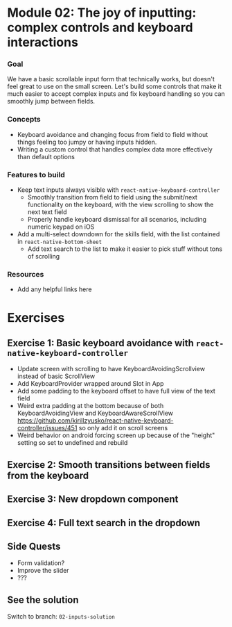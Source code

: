 # Module 02: The joy of inputting: complex controls and keyboard interactions

### Goal

We have a basic scrollable input form that technically works, but doesn't feel great to use on the small screen. Let's build some controls that make it much easier to accept complex inputs and fix keyboard handling so you can smoothly jump between fields.

### Concepts

- Keyboard avoidance and changing focus from field to field without things feeling too jumpy or having inputs hidden.
- Writing a custom control that handles complex data more effectively than default options

<!--
Thoughts:
- In terms of how the data itself is stored, the form doesn't really need a submit button, but providing one could help frame future exercise... e.g., validation UX and accessibility.

Maybe we could still save/persist the data instantly in MST, but the Submit button is to simulate saving to a server, so it triggers validation?

- Now I'm wondering more if it would be better if the initial template used a picker that's not well suited to the task, like https://github.com/react-native-picker
(doesn't support multiselect, doesn't really work well with large lists).

- If we have extra time, maybe over form validation, we could do something with swapping a control? The toggle or the slider. Depends if form validation plays into the accessibility timebox. Though, the number of prospective exercises already feels like plenty.

- Wondering if it would be better to do the keyboard handling section before the bottom sheet selection, since it's something that makes the whole form feel better right away? Also gets native build stuff out of the way. (assuming we don't include all the dependencies in the project at the outset, which is actually often a good idea)
-->

### Features to build

- Keep text inputs always visible with `react-native-keyboard-controller`
  - Smoothly transition from field to field using the submit/next functionality on the keyboard, with the view scrolling to show the next text field
  - Properly handle keyboard dismissal for all scenarios, including numeric keypad on iOS
- Add a multi-select downdown for the skills field, with the list contained in `react-native-bottom-sheet`
  - Add text search to the list to make it easier to pick stuff without tons of scrolling

### Resources

- Add any helpful links here

# Exercises

## Exercise 1: Basic keyboard avoidance with `react-native-keyboard-controller`

- Update screen with scrolling to have KeyboardAvoidingScrollview instead of basic ScrollView
- Add KeyboardProvider wrapped around Slot in App
- Add some padding to the keyboard offset to have full view of the text field
- Weird extra padding at the bottom because of both KeyboardAvoidingView and KeyboardAwareScrollView https://github.com/kirillzyusko/react-native-keyboard-controller/issues/451 so only add it on scroll screens
- Weird behavior on android forcing screen up because of the "height" setting so set to undefined and rebuild

## Exercise 2: Smooth transitions between fields from the keyboard

## Exercise 3: New dropdown component

## Exercise 4: Full text search in the dropdown

## Side Quests

- Form validation?
- Improve the slider
- ???

## See the solution

Switch to branch: `02-inputs-solution`
